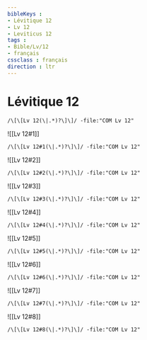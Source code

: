 ```yaml
---
bibleKeys : 
- Lévitique 12
- Lv 12
- Leviticus 12
tags : 
- Bible/Lv/12
- français
cssclass : français
direction : ltr
---
```


# Lévitique 12

```query
/\[\[Lv 12(\|.*)?\]\]/ -file:"COM Lv 12"
```



![[Lv 12#1]]

```query
/\[\[Lv 12#1(\|.*)?\]\]/ -file:"COM Lv 12"
```

![[Lv 12#2]]

```query
/\[\[Lv 12#2(\|.*)?\]\]/ -file:"COM Lv 12"
```

![[Lv 12#3]]

```query
/\[\[Lv 12#3(\|.*)?\]\]/ -file:"COM Lv 12"
```

![[Lv 12#4]]

```query
/\[\[Lv 12#4(\|.*)?\]\]/ -file:"COM Lv 12"
```

![[Lv 12#5]]

```query
/\[\[Lv 12#5(\|.*)?\]\]/ -file:"COM Lv 12"
```

![[Lv 12#6]]

```query
/\[\[Lv 12#6(\|.*)?\]\]/ -file:"COM Lv 12"
```

![[Lv 12#7]]

```query
/\[\[Lv 12#7(\|.*)?\]\]/ -file:"COM Lv 12"
```

![[Lv 12#8]]

```query
/\[\[Lv 12#8(\|.*)?\]\]/ -file:"COM Lv 12"
```

